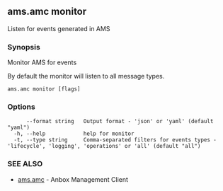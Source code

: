 ## ams.amc monitor

Listen for events generated in AMS

### Synopsis

Monitor AMS for events

By default the monitor will listen to all message types.

```
ams.amc monitor [flags]
```

### Options

```
      --format string   Output format - 'json' or 'yaml' (default "yaml")
  -h, --help            help for monitor
  -t, --type string     Comma-separated filters for events types - 'lifecycle', 'logging', 'operations' or 'all' (default "all")
```

### SEE ALSO

* [ams.amc](ams.amc.md)	 - Anbox Management Client

